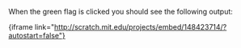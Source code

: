 When the green flag is clicked you should see the following output:

{iframe link="http://scratch.mit.edu/projects/embed/148423714/?autostart=false"}
